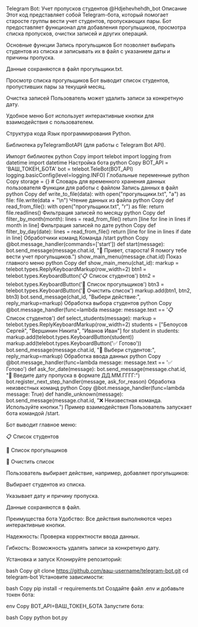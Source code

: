 Telegram Bot: Учет пропусков студентов  @Hdjehevhehdh_bot
Описание
Этот код представляет собой Telegram-бота, который помогает старосте группы вести учет студентов, пропускающих пары. Бот предоставляет функционал для добавления прогульщиков, просмотра списка пропусков, очистки записей и других операций.

Основные функции
Запись прогульщиков
Бот позволяет выбирать студентов из списка и записывать их в файл с указанием даты и причины пропуска.

Данные сохраняются в файл прогульщики.txt.

Просмотр списка прогульщиков
Бот выводит список студентов, пропустивших пары за текущий месяц.

Очистка записей
Пользователь может удалить записи за конкретную дату.

Удобное меню
Бот использует интерактивные кнопки для взаимодействия с пользователем.

Структура кода
Язык программирования
Python.

Библиотека
pyTelegramBotAPI (для работы с Telegram Bot API).

Импорт библиотек
python
Copy
import telebot
import logging
from datetime import datetime
Настройка бота
python
Copy
BOT_API = 'ВАШ_ТОКЕН_БОТА'
bot = telebot.TeleBot(BOT_API)
logging.basicConfig(level=logging.INFO)
Глобальные переменные
python
Copy
storage = {}  # Словарь для временного хранения данных пользователя
Функции для работы с файлом
Запись данных в файл
python
Copy
def write_to_file(data):
    with open("прогульщики.txt", "a") as file:
        file.write(data + "\n")
Чтение данных из файла
python
Copy
def read_from_file():
    with open("прогульщики.txt", "r") as file:
        return file.readlines()
Фильтрация записей по месяцу
python
Copy
def filter_by_month(month):
    lines = read_from_file()
    return [line for line in lines if month in line]
Фильтрация записей по дате
python
Copy
def filter_by_day(date):
    lines = read_from_file()
    return [line for line in lines if date in line]
Обработчики команд
Команда /start
python
Copy
@bot.message_handler(commands=['start'])
def start(message):
    bot.send_message(message.chat.id, "👋 Привет, староста! Я помогу тебе вести учет прогульщиков.")
    show_main_menu(message.chat.id)
Показ главного меню
python
Copy
def show_main_menu(chat_id):
    markup = telebot.types.ReplyKeyboardMarkup(row_width=2)
    btn1 = telebot.types.KeyboardButton('📋 Список студентов')
    btn2 = telebot.types.KeyboardButton('📜 Список прогульщиков')
    btn3 = telebot.types.KeyboardButton('🧹 Очистить список')
    markup.add(btn1, btn2, btn3)
    bot.send_message(chat_id, "Выбери действие:", reply_markup=markup)
Обработка выбора студентов
python
Copy
@bot.message_handler(func=lambda message: message.text == '📋 Список студентов')
def select_students(message):
    markup = telebot.types.ReplyKeyboardMarkup(row_width=2)
    students = ["Белоусов Сергей", "Вершинин Никита", "Иванов Иван"]
    for student in students:
        markup.add(telebot.types.KeyboardButton(student))
    markup.add(telebot.types.KeyboardButton('✅ Готово'))
    bot.send_message(message.chat.id, "👥 Выбери студентов:", reply_markup=markup)
Обработка ввода данных
python
Copy
@bot.message_handler(func=lambda message: message.text == '✅ Готово')
def ask_for_date(message):
    bot.send_message(message.chat.id, "📅 Введите дату пропуска в формате ДД.ММ.ГГГГ:")
    bot.register_next_step_handler(message, ask_for_reason)
Обработка неизвестных команд
python
Copy
@bot.message_handler(func=lambda message: True)
def handle_unknown(message):
    bot.send_message(message.chat.id, "❌ Неизвестная команда. Используйте кнопки.")
Пример взаимодействия
Пользователь запускает бота командой /start.

Бот выводит главное меню:

📋 Список студентов

📜 Список прогульщиков

🧹 Очистить список

Пользователь выбирает действие, например, добавляет прогульщиков:

Выбирает студентов из списка.

Указывает дату и причину пропуска.

Данные сохраняются в файл.

Преимущества бота
Удобство: Все действия выполняются через интерактивные кнопки.

Надежность: Проверка корректности ввода данных.

Гибкость: Возможность удалять записи за конкретную дату.

Установка и запуск
Клонируйте репозиторий:

bash
Copy
git clone https://github.com/ваш-username/telegram-bot.git
cd telegram-bot
Установите зависимости:

bash
Copy
pip install -r requirements.txt
Создайте файл .env и добавьте токен бота:

env
Copy
BOT_API=ВАШ_ТОКЕН_БОТА
Запустите бота:

bash
Copy
python bot.py

